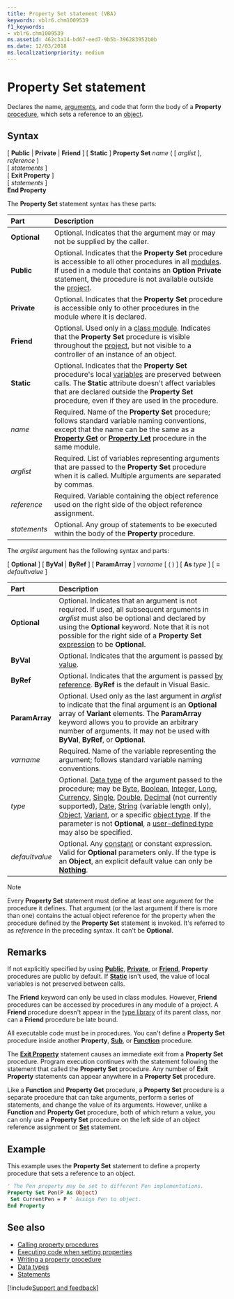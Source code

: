 ```yaml
---
title: Property Set statement (VBA)
keywords: vblr6.chm1009539
f1_keywords:
- vblr6.chm1009539
ms.assetid: 462c3a14-bd67-eed7-9b5b-396283952b0b
ms.date: 12/03/2018
ms.localizationpriority: medium
---
```



# Property Set statement

Declares the name, [arguments](../../Glossary/vbe-glossary.md#argument), and code that form the body of a **Property** [procedure](../../Glossary/vbe-glossary.md#procedure), which sets a reference to an [object](../../Glossary/vbe-glossary.md#object).

## Syntax

[ **Public** | **Private** | **Friend** ] [ **Static** ] **Property Set** _name_ ( [ _arglist_ ], _reference_ ) <br/>
[ _statements_ ] <br/>
[ **Exit Property** ] <br/>
[ _statements_ ] <br/>
**End Property**

The **Property Set** statement syntax has these parts:

|Part|Description|
|:-----|:-----|
|**Optional**|Optional. Indicates that the argument may or may not be supplied by the caller.|
|**Public**|Optional. Indicates that the **Property Set** procedure is accessible to all other procedures in all [modules](../../Glossary/vbe-glossary.md#module). If used in a module that contains an **Option Private** statement, the procedure is not available outside the [project](../../Glossary/vbe-glossary.md#project).|
|**Private**|Optional. Indicates that the **Property Set** procedure is accessible only to other procedures in the module where it is declared.|
|**Friend**|Optional. Used only in a [class module](../../Glossary/vbe-glossary.md#class-module). Indicates that the **Property Set** procedure is visible throughout the [project](../../Glossary/vbe-glossary.md#project), but not visible to a controller of an instance of an object.|
|**Static**|Optional. Indicates that the **Property Set** procedure's local [variables](../../Glossary/vbe-glossary.md#variable) are preserved between calls. The **Static** attribute doesn't affect variables that are declared outside the **Property Set** procedure, even if they are used in the procedure.|
| _name_|Required. Name of the **Property Set** procedure; follows standard variable naming conventions, except that the name can be the same as a **[Property Get](property-get-statement.md)** or **[Property Let](property-let-statement.md)** procedure in the same module.|
| _arglist_|Required. List of variables representing arguments that are passed to the **Property Set** procedure when it is called. Multiple arguments are separated by commas.|
| _reference_|Required. Variable containing the object reference used on the right side of the object reference assignment.|
| _statements_|Optional. Any group of statements to be executed within the body of the **Property** procedure.|

The _arglist_ argument has the following syntax and parts:

[ **Optional** ] [ **ByVal** | **ByRef** ] [ **ParamArray** ] _varname_ [ ( ) ] [ **As** _type_ ] [ **=** _defaultvalue_ ]

|Part|Description|
|:-----|:-----|
|**Optional**|Optional. Indicates that an argument is not required. If used, all subsequent arguments in _arglist_ must also be optional and declared by using the **Optional** keyword. Note that it is not possible for the right side of a **Property Set** [expression](../../Glossary/vbe-glossary.md#expression) to be **Optional**.|
|**ByVal**|Optional. Indicates that the argument is passed [by value](../../Glossary/vbe-glossary.md#by-value).|
|**ByRef**|Optional. Indicates that the argument is passed [by reference](../../Glossary/vbe-glossary.md#by-reference). **ByRef** is the default in Visual Basic.|
|**ParamArray**|Optional. Used only as the last argument in _arglist_ to indicate that the final argument is an **Optional** array of **Variant** elements. The **ParamArray** keyword allows you to provide an arbitrary number of arguments. It may not be used with **ByVal**, **ByRef**, or **Optional**.|
| _varname_|Required. Name of the variable representing the argument; follows standard variable naming conventions.|
| _type_|Optional. [Data type](../../Glossary/vbe-glossary.md#data-type) of the argument passed to the procedure; may be [Byte](../../Glossary/vbe-glossary.md#byte-data-type), [Boolean](../../Glossary/vbe-glossary.md#boolean-data-type), [Integer](../../Glossary/vbe-glossary.md#integer-data-type), [Long](../../Glossary/vbe-glossary.md#long-data-type), [Currency](../../Glossary/vbe-glossary.md#currency-data-type), [Single](../../Glossary/vbe-glossary.md#single-data-type), [Double](../../Glossary/vbe-glossary.md#double-data-type), [Decimal](../../Glossary/vbe-glossary.md#decimal-data-type) (not currently supported), [Date](../../Glossary/vbe-glossary.md#date-data-type), [String](../../Glossary/vbe-glossary.md#string-data-type) (variable length only), [Object](../../Glossary/vbe-glossary.md#object), [Variant](../../Glossary/vbe-glossary.md#variant-data-type), or a specific [object type](../../Glossary/vbe-glossary.md#object-type). If the parameter is not **Optional**, a [user-defined type](../../Glossary/vbe-glossary.md#user-defined-type) may also be specified.|
| _defaultvalue_|Optional. Any [constant](../../Glossary/vbe-glossary.md#constant) or constant expression. Valid for **Optional** parameters only. If the type is an **Object**, an explicit default value can only be **[Nothing](nothing-keyword.md)**.|

> [!NOTE] 
> Every **Property Set** statement must define at least one argument for the procedure it defines. That argument (or the last argument if there is more than one) contains the actual object reference for the property when the procedure defined by the **Property Set** statement is invoked. It's referred to as _reference_ in the preceding syntax. It can't be **Optional**.

## Remarks

If not explicitly specified by using **[Public](public-statement.md)**, **[Private](private-statement.md)**, or **[Friend](friend-keyword.md)**, **Property** procedures are public by default. If **[Static](static-statement.md)** isn't used, the value of local variables is not preserved between calls. 

The **Friend** keyword can only be used in class modules. However, **Friend** procedures can be accessed by procedures in any module of a project. A **Friend** procedure doesn't appear in the [type library](../../Glossary/vbe-glossary.md#type-library) of its parent class, nor can a **Friend** procedure be late bound.

All executable code must be in procedures. You can't define a **Property Set** procedure inside another **Property**, **[Sub](sub-statement.md)**, or **[Function](function-statement.md)** procedure.

The **[Exit Property](exit-statement.md)** statement causes an immediate exit from a **Property Set** procedure. Program execution continues with the statement following the statement that called the **Property Set** procedure. Any number of **Exit Property** statements can appear anywhere in a **Property Set** procedure.

Like a **Function** and **Property Get** procedure, a **Property Set** procedure is a separate procedure that can take arguments, perform a series of statements, and change the value of its arguments. However, unlike a **Function** and **Property Get** procedure, both of which return a value, you can only use a **Property Set** procedure on the left side of an object reference assignment or **[Set](set-statement.md)** statement.

## Example

This example uses the **Property Set** statement to define a property procedure that sets a reference to an object.


```vb
' The Pen property may be set to different Pen implementations. 
Property Set Pen(P As Object) 
 Set CurrentPen = P ' Assign Pen to object. 
End Property
```


## See also

- [Calling property procedures](../../concepts/getting-started/calling-property-procedures.md)
- [Executing code when setting properties](../../concepts/getting-started/executing-code-when-setting-properties.md)
- [Writing a property procedure](../../concepts/getting-started/writing-a-property-procedure.md)
- [Data types](data-type-summary.md)
- [Statements](../statements.md)

[!include[Support and feedback](~/includes/feedback-boilerplate.md)]
